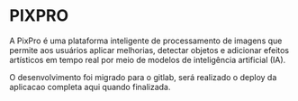 # PIXPRO
A PixPro é uma plataforma inteligente de processamento de imagens que permite aos usuários aplicar melhorias, detectar objetos e adicionar efeitos artísticos em tempo real por meio de modelos de inteligência artificial (IA).

O desenvolvimento foi migrado para o gitlab, será realizado o deploy da aplicacao completa aqui quando finalizada.
